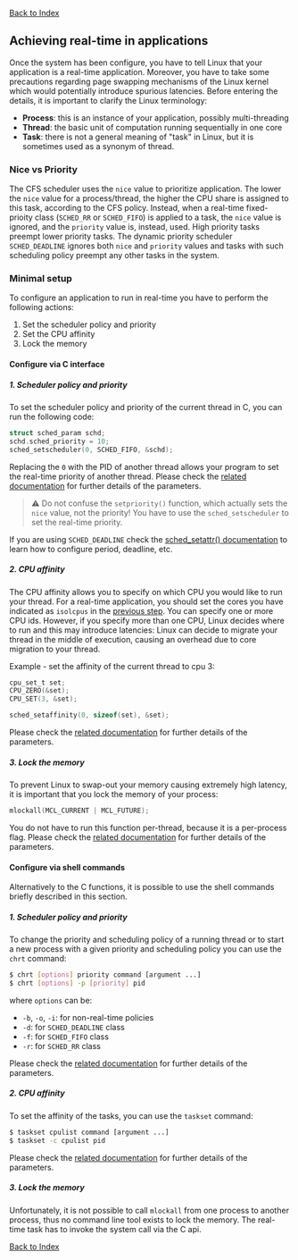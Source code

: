 [Back to Index](./)

## Achieving real-time in applications
Once the system has been configure, you have to tell Linux that your application is a real-time
application. Moreover, you have to take some precautions regarding page swapping mechanisms of
the Linux kernel which would potentially introduce spurious latencies. Before entering the details,
it is important to clarify the Linux terminology:
- **Process**: this is an instance of your application, possibly multi-threading
- **Thread**: the basic unit of computation running sequentially in one core
- **Task**: there is not a general meaning of "task" in Linux, but it is sometimes used as a synonym
  of thread.

### Nice vs Priority
The CFS scheduler uses the `nice` value to prioritize application. The lower the `nice` value for a
process/thread, the higher the CPU share is assigned to this task, according to the CFS policy.
Instead, when a real-time fixed-prioity class (`SCHED_RR` or `SCHED_FIFO`) is applied to a task,
the `nice` value is ignored, and the `priority` value is, instead, used. High priority tasks preempt
lower priority tasks. The dynamic priority scheduler `SCHED_DEADLINE` ignores both `nice` and
`priority` values and tasks with such scheduling policy preempt any other tasks in the system.

### Minimal setup
To configure an application to run in real-time you have to perform the following actions:
1. Set the scheduler policy and priority
2. Set the CPU affinity
3. Lock the memory

#### Configure via C interface

##### 1. Scheduler policy and priority
To set the scheduler policy and priority of the current thread in C, you can run the following code:
```c
struct sched_param schd;
schd.sched_priority = 10;
sched_setscheduler(0, SCHED_FIFO, &schd);
```
Replacing the `0` with the PID of another thread allows your program to set the real-time priority
of another thread. Please check the [related documentation](https://man7.org/linux/man-pages/man2/sched_setscheduler.2.html)
for further details of the parameters.

> :warning: Do not confuse the `setpriority()` function, which actually sets the `nice` value, not
> the priority! You have to use the `sched_setscheduler` to set the real-time priority.

If you are using `SCHED_DEADLINE` check the [sched_setattr() documentation](https://man7.org/linux/man-pages/man2/sched_setattr.2.html)
to learn how to configure period, deadline, etc.

##### 2. CPU affinity
The CPU affinity allows you to specify on which CPU you would like to run your thread. For a
real-time application, you should set the cores you have indicated as `isolcpus` in the
[previous step](./configure-system). You can specify one or more CPU ids. However, if you specify
more than one CPU, Linux decides where to run and this may introduce latencies: Linux can decide to
migrate your thread in the middle of execution, causing an overhead due to core migration to your
thread.

Example - set the affinity of the current thread to cpu 3:
```c
cpu_set_t set;
CPU_ZERO(&set);
CPU_SET(3, &set);

sched_setaffinity(0, sizeof(set), &set);
```
Please check the [related documentation](https://man7.org/linux/man-pages/man2/sched_setaffinity.2.html)
for further details of the parameters.

##### 3. Lock the memory
To prevent Linux to swap-out your memory causing extremely high latency, it is important that you
lock the memory of your process:

```c
mlockall(MCL_CURRENT | MCL_FUTURE);
```

You do not have to run this function per-thread, because it is a per-process flag. Please check the
[related documentation](https://man7.org/linux/man-pages/man2/mlockall.2.html) for further
details of the parameters.

#### Configure via shell commands
Alternatively to the C functions, it is possible to use the shell commands briefly described in this
section.

##### 1. Scheduler policy and priority
To change the priority and scheduling policy of a running thread or to start a new process with
a given priority and scheduling policy you can use the `chrt` command:
```bash
$ chrt [options] priority command [argument ...]
$ chrt [options] -p [priority] pid
```
where `options` can be:
- `-b`, `-o`, `-i`: for non-real-time policies
- `-d`: for `SCHED_DEADLINE` class
- `-f`: for `SCHED_FIFO` class
- `-r`: for `SCHED_RR` class

Please check the [related documentation](https://man7.org/linux/man-pages/man1/chrt.1.html) for
further details of the parameters.

##### 2. CPU affinity
To set the affinity of the tasks, you can use the `taskset` command:
```bash
$ taskset cpulist command [argument ...]
$ taskset -c cpulist pid
```

Please check the [related documentation](https://man7.org/linux/man-pages/man1/taskset.1.html) for
further details of the parameters.

##### 3. Lock the memory
Unfortunately, it is not possible to call `mlockall` from one process to another process, thus no
command line tool exists to lock the memory. The real-time task has to invoke the system call via
the C api.


[Back to Index](./)
